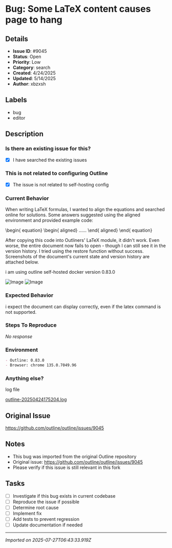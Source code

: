 # Bug: Some LaTeX content causes page to hang

## Details
- **Issue ID**: #9045
- **Status**: Open
- **Priority**: Low
- **Category**: search
- **Created**: 4/24/2025
- **Updated**: 5/14/2025
- **Author**: xbzxsh


## Labels
- bug
- editor

## Description
### Is there an existing issue for this?

- [x] I have searched the existing issues

### This is not related to configuring Outline

- [x] The issue is not related to self-hosting config

### Current Behavior

When writing LaTeX formulas, I wanted to align the equations and searched online for solutions. Some answers suggested using the aligned environment and provided example code:

\begin{ 
   equation}
\begin{ 
   aligned}
......
\end{ 
   aligned}
\end{ 
   equation}

After copying this code into Outliners' LaTeX module, it didn't work. Even worse, the entire document now fails to open - though I can still see it in the version history. I tried using the restore function without success. Screenshots of the document's current state and version history are attached below.

i am using outline self-hosted  docker version 0.83.0

![Image](https://github.com/user-attachments/assets/b5c29254-f7f0-40b2-93f9-8c4d88eaa18f)
![Image](https://github.com/user-attachments/assets/ceb0c7bd-c73b-4260-8817-53f9daba0386)

### Expected Behavior

i expect the document can display correctly, even if the latex command is not supported.

### Steps To Reproduce

_No response_

### Environment

```markdown
- Outline: 0.83.0
- Browser: chrome 135.0.7049.96
```

### Anything else?

 log file 

[outline-20250424175204.log](https://github.com/user-attachments/files/19888868/outline-20250424175204.log)

## Original Issue
https://github.com/outline/outline/issues/9045

## Notes
- This bug was imported from the original Outline repository
- Original issue: https://github.com/outline/outline/issues/9045
- Please verify if this issue is still relevant in this fork

## Tasks
- [ ] Investigate if this bug exists in current codebase
- [ ] Reproduce the issue if possible
- [ ] Determine root cause
- [ ] Implement fix
- [ ] Add tests to prevent regression
- [ ] Update documentation if needed

---
*Imported on 2025-07-27T06:43:33.919Z*
